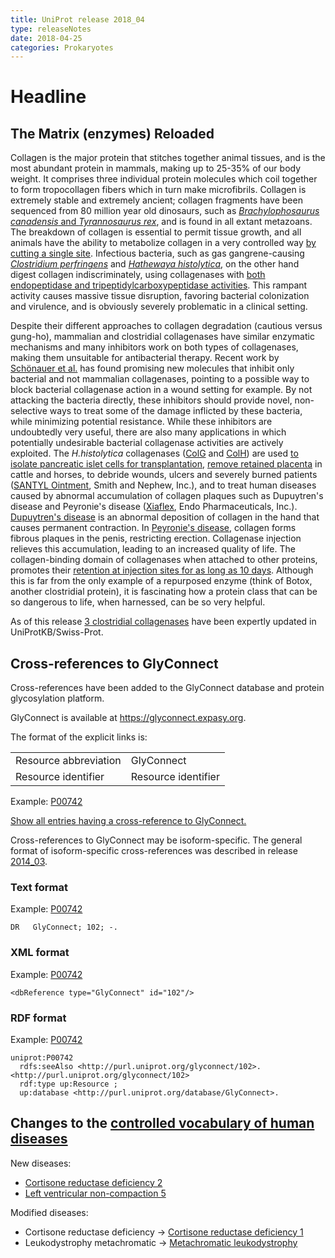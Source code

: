 ```yaml
---
title: UniProt release 2018_04
type: releaseNotes
date: 2018-04-25
categories: Prokaryotes
---
```


# Headline

## The Matrix (enzymes) Reloaded

Collagen is the major protein that stitches together animal tissues, and is the most abundant protein in mammals, making up to 25-35% of our body weight. It comprises three individual protein molecules which coil together to form tropocollagen fibers which in turn make microfibrils. Collagen is extremely stable and extremely ancient; collagen fragments have been sequenced from 80 million year old dinosaurs, such as [_Brachylophosaurus canadensis_ and _Tyrannosaurus rex_](https://www.ncbi.nlm.nih.gov/pubmed/19407199,17431179,28111950), and is found in all extant metazoans. The breakdown of collagen is essential to permit tissue growth, and all animals have the ability to metabolize collagen in a very controlled way [by cutting a single site](https://www.ncbi.nlm.nih.gov/pubmed/23430258). Infectious bacteria, such as gas gangrene-causing [_Clostridium perfringens_](https://www.uniprot.org/taxonomy/1502) and [_Hathewaya histolytica_](https://www.uniprot.org/taxonomy/1498), on the other hand digest collagen indiscriminately, using collagenases with [both endopeptidase and tripeptidylcarboxypeptidase activities](https://www.ncbi.nlm.nih.gov/pubmed/3002446). This rampant activity causes massive tissue disruption, favoring bacterial colonization and virulence, and is obviously severely problematic in a clinical setting.

Despite their different approaches to collagen degradation (cautious versus gung-ho), mammalian and clostridial collagenases have similar enzymatic mechanisms and many inhibitors work on both types of collagenases, making them unsuitable for antibacterial therapy. Recent work by [Schönauer et al.](https://www.ncbi.nlm.nih.gov/pubmed/28820255) has found promising new molecules that inhibit only bacterial and not mammalian collagenases, pointing to a possible way to block bacterial collagenase action in a wound setting for example. By not attacking the bacteria directly, these inhibitors should provide novel, non-selective ways to treat some of the damage inflicted by these bacteria, while minimizing potential resistance. While these inhibitors are undoubtedly very useful, there are also many applications in which potentially undesirable bacterial collagenase activities are actively exploited. The _H.histolytica_ collagenases ([ColG](https://www.uniprot.org/uniprotkb?query=gene:ColG+AND+reviewed:true) and [ColH](https://www.uniprot.org/uniprotkb?query=gene:ColH+AND+reviewed:true)) are used [to isolate pancreatic islet cells for transplantation](https://www.ncbi.nlm.nih.gov/pubmed/18374061,22099748), [remove retained placenta](https://www.ncbi.nlm.nih.gov/pubmed/9699958) in cattle and horses, to debride wounds, ulcers and severely burned patients ([SANTYL Ointment](https://www.santyl.com/), Smith and Nephew, Inc.), and to treat human diseases caused by abnormal accumulation of collagen plaques such as Dupuytren's disease and Peyronie's disease ([Xiaflex](https://www.xiaflex.com/), Endo Pharmaceuticals, Inc.). [Dupuytren's disease](https://en.wikipedia.org/wiki/Dupuytren%27s_contracture) is an abnormal deposition of collagen in the hand that causes permanent contraction. In [Peyronie's disease](https://en.wikipedia.org/wiki/Peyronie%27s_disease), collagen forms fibrous plaques in the penis, restricting erection. Collagenase injection relieves this accumulation, leading to an increased quality of life. The collagen-binding domain of collagenases when attached to other proteins, promotes their [retention at injection sites for as long as 10 days](https://www.ncbi.nlm.nih.gov/pubmed/9618531). Although this is far from the only example of a repurposed enzyme (think of Botox, another clostridial protein), it is fascinating how a protein class that can be so dangerous to life, when harnessed, can be so very helpful.

As of this release [3 clostridial collagenases](https://www.uniprot.org/uniprotkb?query=Q9X721+OR+Q46085+OR+Q899Y1) have been expertly updated in UniProtKB/Swiss-Prot.

## Cross-references to GlyConnect

Cross-references have been added to the GlyConnect database and protein glycosylation platform.

GlyConnect is available at <https://glyconnect.expasy.org>.

The format of the explicit links is:

|                       |                     |
| :-------------------- | :------------------ |
| Resource abbreviation | GlyConnect          |
| Resource identifier   | Resource identifier |

Example: [P00742](https://www.uniprot.org/uniprotkb/P00742)

[Show all entries having a cross-reference to GlyConnect.](https://www.uniprot.org/uniprotkb?query=database:glyconnect)

Cross-references to GlyConnect may be isoform-specific. The general format of isoform-specific cross-references was described in release [2014_03](https://www.uniprot.org/release-notes/2014-03-19-release).

### Text format

Example: [P00742](https://rest.uniprot.org/uniprotkb/P00742.txt)

    DR   GlyConnect; 102; -.

### XML format

Example: [P00742](https://rest.uniprot.org/uniprotkb/P00742.xml)

    <dbReference type="GlyConnect" id="102"/>

### RDF format

Example: [P00742](https://rest.uniprot.org/uniprotkb/P00742.ttl)

    uniprot:P00742
      rdfs:seeAlso <http://purl.uniprot.org/glyconnect/102>.
    <http://purl.uniprot.org/glyconnect/102>
      rdf:type up:Resource ;
      up:database <http://purl.uniprot.org/database/GlyConnect>.

## Changes to the [controlled vocabulary of human diseases](https://ftp.uniprot.org/pub/databases/uniprot/current_release/knowledgebase/complete/docs/humdisease)

New diseases:

- [Cortisone reductase deficiency 2](https://www.uniprot.org/diseases/DI-05184)
- [Left ventricular non-compaction 5](https://www.uniprot.org/diseases/DI-05185)

Modified diseases:

- Cortisone reductase deficiency -&gt; [Cortisone reductase deficiency 1](https://www.uniprot.org/diseases/DI-01436)
- Leukodystrophy metachromatic -&gt; [Metachromatic leukodystrophy](https://www.uniprot.org/diseases/DI-00652)
